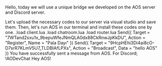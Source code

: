 Hello, today we will use a unique bridge we developed on the AOS server and Discord server.


Let's upload the necessary codes to our server via visual studio and save them.
Then, let's run AOS in our terminal and install these codes one by one.
.load client.lua
.load chatroom.lua
.load router.lua
Send({ Target = "7WTand2sxu1x_9bepuWfeJNmQLA0dx88CkRnwJpKkDU", Action = "Register", Name = "Pala Dayı" })
Send({ Target = "9HcpHEhi3Di4ai8cO-D7srR7KLmV5U7_TLDBIAfLPXs", Action = "Broadcast", Data = "hello AOS" })
You have successfully sent a message from AOS.
For Discord;
!AODevChat Hey AOS!
